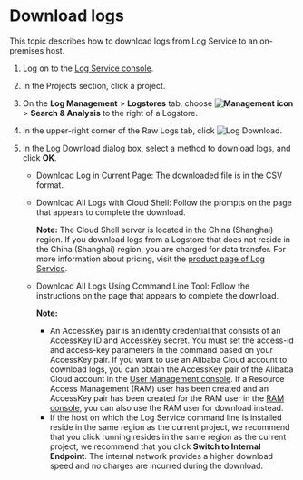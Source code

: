 # Download logs

This topic describes how to download logs from Log Service to an on-premises host.

1.  Log on to the [Log Service console](https://sls.console.aliyun.com).

2.  In the Projects section, click a project.

3.  On the **Log Management** \> **Logstores** tab, choose **![Management icon](https://static-aliyun-doc.oss-cn-hangzhou.aliyuncs.com/assets/img/en-US/9484688951/p52166.png)** \> **Search & Analysis** to the right of a Logstore.

4.  In the upper-right corner of the Raw Logs tab, click ![Log Download](https://static-aliyun-doc.oss-cn-hangzhou.aliyuncs.com/assets/img/en-US/1523359951/p41716.png).

5.  In the Log Download dialog box, select a method to download logs, and click **OK**.

    -   Download Log in Current Page: The downloaded file is in the CSV format.
    -   Download All Logs with Cloud Shell: Follow the prompts on the page that appears to complete the download.

        **Note:** The Cloud Shell server is located in the China \(Shanghai\) region. If you download logs from a Logstore that does not reside in the China \(Shanghai\) region, you are charged for data transfer. For more information about pricing, visit the [product page of Log Service](https://www.alibabacloud.com/product/log-service/pricing?spm=5176.2020520112.0.0.3f7214dauuCvAP).

    -   Download All Logs Using Command Line Tool: Follow the instructions on the page that appears to complete the download.

        **Note:**

        -   An AccessKey pair is an identity credential that consists of an AccessKey ID and AccessKey secret. You must set the access-id and access-key parameters in the command based on your AccessKey pair. If you want to use an Alibaba Cloud account to download logs, you can obtain the AccessKey pair of the Alibaba Cloud account in the [User Management console](https://usercenter.console.aliyun.com/#/manage/ak). If a Resource Access Management \(RAM\) user has been created and an AccessKey pair has been created for the RAM user in the [RAM console](https://ram.console.aliyun.com/), you can also use the RAM user for download instead.
        -   If the host on which the Log Service command line is installed reside in the same region as the current project, we recommend that you click running resides in the same region as the current project, we recommend that you click **Switch to Internal Endpoint**. The internal network provides a higher download speed and no charges are incurred during the download.

